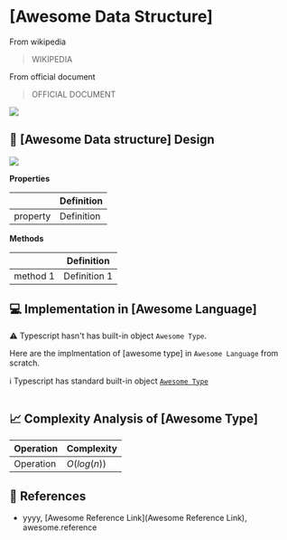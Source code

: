 # [Awesome Data Structure]

From wikipedia

> WIKIPEDIA

From official document 

> OFFICIAL DOCUMENT

![](../abstract/data-structures/set.png)


## 🎨 [Awesome Data structure] Design

![](uml/set.png)

**Properties**

|                | Definition                              |
|----------------|-----------------------------------------|
| property       | Definition                              |

**Methods**

|                 | Definition      |
|-----------------|-----------------|
| method 1        | Definition 1    |


## 💻 Implementation in [Awesome Language]

⚠️ Typescript hasn't has built-in object `Awesome Type`.

Here are the implmentation of [awesome type] in `Awesome Language` from scratch.

ℹ️ Typescript has standard built-in object [`Awesome Type`](awesome-link)

```[id]
```

## 📈 Complexity Analysis of [Awesome Type]


| Operation       | Complexity          |
|-----------------|---------------------|
| Operation       | $O(log(n))$              |

## 🔗 References

* yyyy, [Awesome Reference Link](Awesome Reference Link), awesome.reference